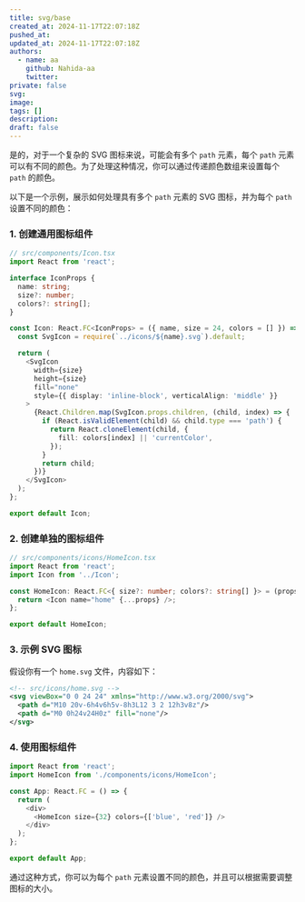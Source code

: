 ```yaml
---
title: svg/base
created_at: 2024-11-17T22:07:18Z
pushed_at: 
updated_at: 2024-11-17T22:07:18Z
authors:
  - name: aa
    github: Nahida-aa
    twitter: 
private: false
svg: 
image: 
tags: []
description: 
draft: false
---
```

是的，对于一个复杂的 SVG 图标来说，可能会有多个 `path` 元素，每个 `path` 元素可以有不同的颜色。为了处理这种情况，你可以通过传递颜色数组来设置每个 `path` 的颜色。

以下是一个示例，展示如何处理具有多个 `path` 元素的 SVG 图标，并为每个 `path` 设置不同的颜色：

### 1. 创建通用图标组件

```typescript
// src/components/Icon.tsx
import React from 'react';

interface IconProps {
  name: string;
  size?: number;
  colors?: string[];
}

const Icon: React.FC<IconProps> = ({ name, size = 24, colors = [] }) => {
  const SvgIcon = require(`../icons/${name}.svg`).default;

  return (
    <SvgIcon
      width={size}
      height={size}
      fill="none"
      style={{ display: 'inline-block', verticalAlign: 'middle' }}
    >
      {React.Children.map(SvgIcon.props.children, (child, index) => {
        if (React.isValidElement(child) && child.type === 'path') {
          return React.cloneElement(child, {
            fill: colors[index] || 'currentColor',
          });
        }
        return child;
      })}
    </SvgIcon>
  );
};

export default Icon;
```

### 2. 创建单独的图标组件

```typescript
// src/components/icons/HomeIcon.tsx
import React from 'react';
import Icon from '../Icon';

const HomeIcon: React.FC<{ size?: number; colors?: string[] }> = (props) => {
  return <Icon name="home" {...props} />;
};

export default HomeIcon;
```

### 3. 示例 SVG 图标

假设你有一个 `home.svg` 文件，内容如下：

```xml
<!-- src/icons/home.svg -->
<svg viewBox="0 0 24 24" xmlns="http://www.w3.org/2000/svg">
  <path d="M10 20v-6h4v6h5v-8h3L12 3 2 12h3v8z"/>
  <path d="M0 0h24v24H0z" fill="none"/>
</svg>
```

### 4. 使用图标组件

```typescript
import React from 'react';
import HomeIcon from './components/icons/HomeIcon';

const App: React.FC = () => {
  return (
    <div>
      <HomeIcon size={32} colors={['blue', 'red']} />
    </div>
  );
};

export default App;
```

通过这种方式，你可以为每个 `path` 元素设置不同的颜色，并且可以根据需要调整图标的大小。
